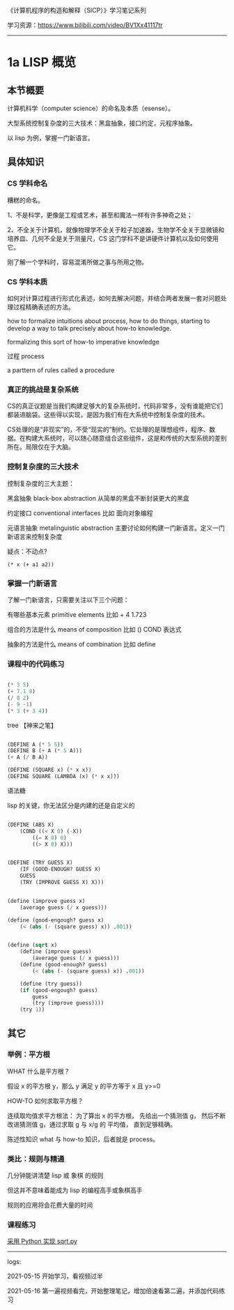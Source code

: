 《计算机程序的构造和解释（SICP）》学习笔记系列

学习资源：https://www.bilibili.com/video/BV1Xx41117tr

----

# 1a LISP 概览

## 本节概要

计算机科学（computer science）的命名及本质（esense）。

大型系统控制复杂度的三大技术：黑盒抽象，接口约定，元程序抽象。

以 lisp 为例，掌握一门新语言。


## 具体知识

### CS 学科命名

糟糕的命名。

1、不是科学，更像是工程或艺术，甚至和魔法一样有许多神奇之处；

2、不全关于计算机，就像物理学不全关于粒子加速器，生物学不全关于显微镜和培养皿、几何不全是关于测量尺，CS 这门学科不是讲硬件计算机以及如何使用它。

刚了解一个学科时，容易混淆所做之事与所用之物。

### CS 学科本质

如何对计算过程进行形式化表述，如何去解决问题，并结合两者发展一套对问题处理过程精确表述的方法。

how to formalize intuitions about process, how to do things, starting to develop a way to talk precisely about how-to knowledge.

formalizing this sort of how-to imperative knowledge

过程 process

a parttern of rules called a procedure

### 真正的挑战是复杂系统

CS的真正议题是当我们构建足够大的复杂系统时，代码非常多，没有谁能把它们都装进脑袋。这些得以实现，是因为我们有在大系统中控制复杂度的技术。

CS处理的是“非现实”的，不受“现实的”制约。它处理的是理想组件，程序、数据。在构建大系统时，可以随心随意组合这些组件，这是和传统的大型系统的差别所在。局限仅在于大脑。

### 控制复杂度的三大技术


控制复杂度的三大主题：

黑盒抽象 black-box abstraction 从简单的黑盒不断封装更大的黑盒

约定接口 conventional interfaces 比如 面向对象编程

元语言抽象 metalinguistic abstraction 主要讨论如何构建一门新语言。定义一门新语言来控制复杂度

疑点：不动点?

```text
(* x (+ a1 a2))
```


### 掌握一门新语言

了解一门新语言，只需要关注以下三个问题：

有哪些基本元素 primitive elements  比如 + 4 1.723

组合的方法是什么 means of composition 比如 () COND 表达式

抽象的方法是什么 means of combination  比如 define


### 课程中的代码练习

```lisp

(* 3 5)
(+ 7.1 8)
(/ 8 2)
(- 9 -1)
(* 3 (+ 3 4))

```

tree 【神来之笔】


```lisp

(DEFINE A (* 5 5))
(DEFINE B (+ A (* 5 A)))
(+ A (/ B A))

(DEFINE (SQUARE x) (* x x))
(DEFINE SQUARE (LAMBDA (x) (* x x)))

```

语法糖

lisp 的关键，你无法区分是内建的还是自定义的

```lisp

(DEFINE (ABS X)
    (COND ((< X 0) (-X))
        ((= X 0) 0)
        ((> X 0) X)))

```


```lisp

(DEFINE (TRY GUESS X)
    (IF (GOOD-ENOUGH? GUESS X)
    GUESS
    (TRY (IMPROVE GUESS X) X)))


(define (improve guess x)
    (average guess (/ x guess)))

(define (good-engough? guess x)
    (< (abs (- (square guess) x)) .001))

```


```lisp

(define (sqrt x)
    (define (improve guess)
        (average guess (/ x guess)))
    (define (good-enough? guess)
        (< (abs (- (square guess) x)) .001))

    (define (try guess))
    (if (good-engough? guess)
        guess
        (try (improve guess))))
    (try 1))

```
## 其它

### 举例：平方根

WHAT 什么是平方根？

假设 x 的平方根 y，那么 y 满足 y 的平方等于 x 且 y>=0

HOW-TO 如何求取平方根？

连续取均值求平方根法：
为了算出 x 的平方根，
先给出一个猜测值 g，
然后不断改进猜测值 g，通过求取 g 与 x/g 的 平均值，
直到足够精确。

陈述性知识 what 与 how-to 知识，后者就是 process。

### 类比：规则与精通

几分钟能讲清楚 lisp 或 象棋 的规则

但这并不意味着能成为 lisp 的编程高手或象棋高手

规则的应用将会花费大量的时间

### 课程练习

[采用 Python 实现 sqrt.py](../scripts_py/02_fib.py)


---

logs:

2021-05-15 开始学习，看视频过半

2021-05-16 第一遍视频看完，开始整理笔记，增加倍速看第二遍，并添加代码练习
